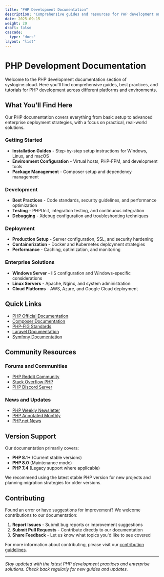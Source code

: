 ```yaml
---
title: "PHP Development Documentation"
description: "Comprehensive guides and resources for PHP development on various platforms and environments"
date: 2025-09-15
weight: 20
draft: false
cascade:
  type: "docs"
layout: "list"
---
```


# PHP Development Documentation

Welcome to the PHP development documentation section of syslogine.cloud. Here you'll find comprehensive guides, best practices, and tutorials for PHP development across different platforms and environments.

## What You'll Find Here

Our PHP documentation covers everything from basic setup to advanced enterprise deployment strategies, with a focus on practical, real-world solutions.

### Getting Started
- **Installation Guides** - Step-by-step setup instructions for Windows, Linux, and macOS
- **Environment Configuration** - Virtual hosts, PHP-FPM, and development tools
- **Package Management** - Composer setup and dependency management

### Development
- **Best Practices** - Code standards, security guidelines, and performance optimization
- **Testing** - PHPUnit, integration testing, and continuous integration
- **Debugging** - Xdebug configuration and troubleshooting techniques

### Deployment
- **Production Setup** - Server configuration, SSL, and security hardening
- **Containerization** - Docker and Kubernetes deployment strategies
- **Performance** - Caching, optimization, and monitoring

### Enterprise Solutions
- **Windows Server** - IIS configuration and Windows-specific considerations
- **Linux Servers** - Apache, Nginx, and system administration
- **Cloud Platforms** - AWS, Azure, and Google Cloud deployment

## Quick Links

- [PHP Official Documentation](https://www.php.net/docs.php)
- [Composer Documentation](https://getcomposer.org/doc/)
- [PHP-FIG Standards](https://www.php-fig.org/)
- [Laravel Documentation](https://laravel.com/docs)
- [Symfony Documentation](https://symfony.com/doc/current/index.html)

## Community Resources

### Forums and Communities
- [PHP Reddit Community](https://reddit.com/r/PHP)
- [Stack Overflow PHP](https://stackoverflow.com/questions/tagged/php)
- [PHP Discord Server](https://discord.gg/php)

### News and Updates
- [PHP Weekly Newsletter](https://www.phpweekly.com/)
- [PHP Annotated Monthly](https://blog.jetbrains.com/phpstorm/category/php-annotated-monthly/)
- [PHP.net News](https://www.php.net/archive/)

## Version Support

Our documentation primarily covers:
- **PHP 8.1+** (Current stable versions)
- **PHP 8.0** (Maintenance mode)
- **PHP 7.4** (Legacy support where applicable)

We recommend using the latest stable PHP version for new projects and planning migration strategies for older versions.

## Contributing

Found an error or have suggestions for improvement? We welcome contributions to our documentation:

1. **Report Issues** - Submit bug reports or improvement suggestions
2. **Submit Pull Requests** - Contribute directly to our documentation
3. **Share Feedback** - Let us know what topics you'd like to see covered

For more information about contributing, please visit our [contribution guidelines](/docs/contributing/).

---

*Stay updated with the latest PHP development practices and enterprise solutions. Check back regularly for new guides and updates.*